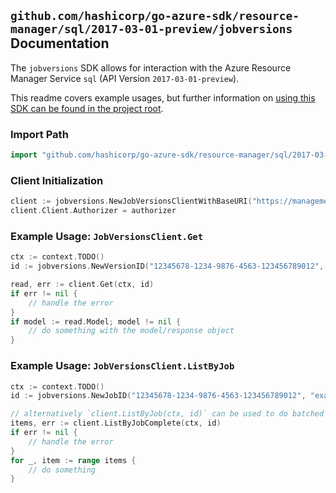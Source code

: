 
## `github.com/hashicorp/go-azure-sdk/resource-manager/sql/2017-03-01-preview/jobversions` Documentation

The `jobversions` SDK allows for interaction with the Azure Resource Manager Service `sql` (API Version `2017-03-01-preview`).

This readme covers example usages, but further information on [using this SDK can be found in the project root](https://github.com/hashicorp/go-azure-sdk/tree/main/docs).

### Import Path

```go
import "github.com/hashicorp/go-azure-sdk/resource-manager/sql/2017-03-01-preview/jobversions"
```


### Client Initialization

```go
client := jobversions.NewJobVersionsClientWithBaseURI("https://management.azure.com")
client.Client.Authorizer = authorizer
```


### Example Usage: `JobVersionsClient.Get`

```go
ctx := context.TODO()
id := jobversions.NewVersionID("12345678-1234-9876-4563-123456789012", "example-resource-group", "serverValue", "jobAgentValue", "jobValue", "versionValue")

read, err := client.Get(ctx, id)
if err != nil {
	// handle the error
}
if model := read.Model; model != nil {
	// do something with the model/response object
}
```


### Example Usage: `JobVersionsClient.ListByJob`

```go
ctx := context.TODO()
id := jobversions.NewJobID("12345678-1234-9876-4563-123456789012", "example-resource-group", "serverValue", "jobAgentValue", "jobValue")

// alternatively `client.ListByJob(ctx, id)` can be used to do batched pagination
items, err := client.ListByJobComplete(ctx, id)
if err != nil {
	// handle the error
}
for _, item := range items {
	// do something
}
```
